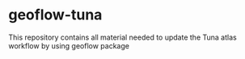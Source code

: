 # geoflow-tuna

This repository contains all material needed to update the Tuna atlas workflow by using geoflow package
